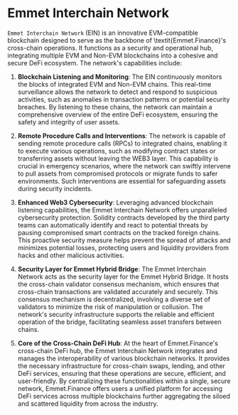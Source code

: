 # Emmet Interchain Network

`Emmet Interchain Network` (EIN) is an innovative EVM-compatible blockchain designed to serve as the backbone of \textit{Emmet.Finance}'s cross-chain operations. It functions as a security and operational hub, integrating multiple EVM and Non-EVM blockchains into a cohesive and secure DeFi ecosystem. The network's capabilities include:

1. **Blockchain Listening and Monitoring**: The EIN continuously monitors the blocks of integrated EVM and Non-EVM chains. This real-time surveillance allows the network to detect and respond to suspicious activities, such as anomalies in transaction patterns or potential security breaches. By listening to these chains, the network can maintain a comprehensive overview of the entire DeFi ecosystem, ensuring the safety and integrity of user assets.

2. **Remote Procedure Calls and Interventions**: The network is capable of sending remote procedure calls (RPCs) to integrated chains, enabling it to execute various operations, such as modifying contract states or transferring assets without leaving the WEB3 layer. This capability is crucial in emergency scenarios, where the network can swiftly intervene to pull assets from compromised protocols or migrate funds to safer environments. Such interventions are essential for safeguarding assets during security incidents.

3. **Enhanced Web3 Cybersecurity**: Leveraging advanced blockchain listening capabilities, the Emmet Interchain Network offers unparalleled cybersecurity protection. Solidity contracts developed by the third party teams can automatically identify and react to potential threats by pausing compromised smart contracts on the tracked foreign chains. This proactive security measure helps prevent the spread of attacks and minimizes potential losses, protecting users and liquidity providers from hacks and other malicious activities.
4. **Security Layer for Emmet Hybrid Bridge**: The Emmet Interchain Network acts as the security layer for the Emmet Hybrid Bridge. It hosts the cross-chain validator consensus mechanism, which ensures that cross-chain transactions are validated accurately and securely. This consensus mechanism is decentralized, involving a diverse set of validators to minimize the risk of manipulation or collusion. The network's security infrastructure supports the reliable and efficient operation of the bridge, facilitating seamless asset transfers between chains.
5. **Core of the Cross-Chain DeFi Hub**: At the heart of Emmet.Finance's cross-chain DeFi hub, the Emmet Interchain Network integrates and manages the interoperability of various blockchain networks. It provides the necessary infrastructure for cross-chain swaps, lending, and other DeFi services, ensuring that these operations are secure, efficient, and user-friendly. By centralizing these functionalities within a single, secure network, Emmet.Finance offers users a unified platform for accessing DeFi services across multiple blockchains further aggregating the siloed and scattered liquidity from across the industry.
